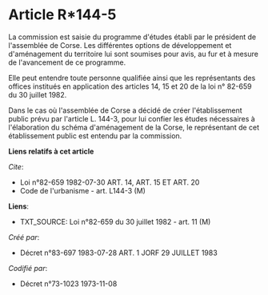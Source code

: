 # Article R*144-5

La commission est saisie du programme d'études établi par le président de l'assemblée de Corse. Les différentes options de
développement et d'aménagement du territoire lui sont soumises pour avis, au fur et à mesure de l'avancement de ce programme.

Elle peut entendre toute personne qualifiée ainsi que les représentants des offices institués en application des articles 14,
15 et 20 de la loi n° 82-659 du 30 juillet 1982.

Dans le cas où l'assemblée de Corse a décidé de créer l'établissement public prévu par l'article L. 144-3, pour lui confier
les études nécessaires à l'élaboration du schéma d'aménagement de la Corse, le représentant de cet établissement public est
entendu par la commission.

**Liens relatifs à cet article**

_Cite_:

  - Loi n°82-659 1982-07-30 ART. 14, ART. 15 ET ART. 20
  - Code de l'urbanisme - art. L144-3 (M)

**Liens**:

  - TXT_SOURCE: Loi n°82-659 du 30 juillet 1982 - art. 11 (M)

_Créé par_:

  - Décret n°83-697 1983-07-28 ART. 1 JORF 29 JUILLET 1983

_Codifié par_:

  - Décret n°73-1023 1973-11-08
